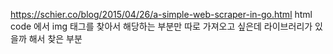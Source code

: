 https://schier.co/blog/2015/04/26/a-simple-web-scraper-in-go.html
html code 에서 img 태그를 찾아서 해당하는 부분만 따로 가져오고 싶은데 
라이브러리가 있을까 해서 찾은 부분